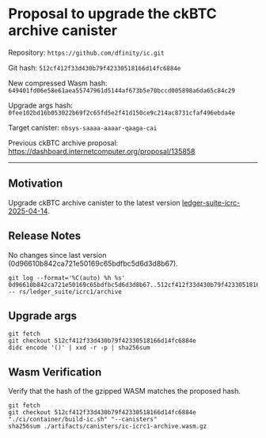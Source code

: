 # Proposal to upgrade the ckBTC archive canister

Repository: `https://github.com/dfinity/ic.git`

Git hash: `512cf412f33d430b79f42330518166d14fc6884e`

New compressed Wasm hash: `649401fd06e58e61aea55747961d5144af673b5e70bccd005898a6da65c84c29`

Upgrade args hash: `0fee102bd16b053022b69f2c65fd5e2f41d150ce9c214ac8731cfaf496ebda4e`

Target canister: `nbsys-saaaa-aaaar-qaaga-cai`

Previous ckBTC archive proposal: https://dashboard.internetcomputer.org/proposal/135858

---

## Motivation

Upgrade ckBTC archive canister to the latest
version [ledger-suite-icrc-2025-04-14](https://github.com/dfinity/ic/releases/tag/ledger-suite-icrc-2025-04-14).

## Release Notes

No changes since last version (0d96610b842ca721e50169c65bdfbc5d6d3d8b67).

```
git log --format='%C(auto) %h %s' 0d96610b842ca721e50169c65bdfbc5d6d3d8b67..512cf412f33d430b79f42330518166d14fc6884e -- rs/ledger_suite/icrc1/archive
```

## Upgrade args

```
git fetch
git checkout 512cf412f33d430b79f42330518166d14fc6884e
didc encode '()' | xxd -r -p | sha256sum
```

## Wasm Verification

Verify that the hash of the gzipped WASM matches the proposed hash.

```
git fetch
git checkout 512cf412f33d430b79f42330518166d14fc6884e
"./ci/container/build-ic.sh" "--canisters"
sha256sum ./artifacts/canisters/ic-icrc1-archive.wasm.gz
```
